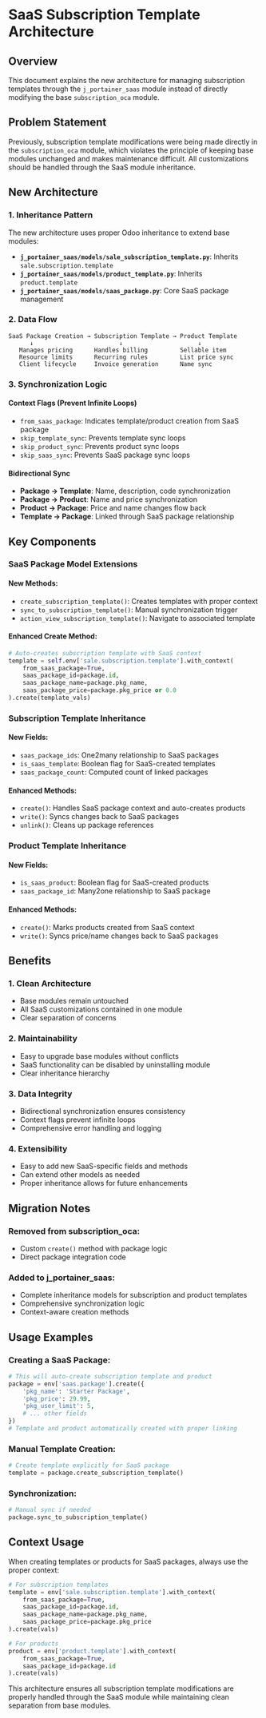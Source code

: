 # SaaS Subscription Template Architecture

## Overview

This document explains the new architecture for managing subscription templates through the `j_portainer_saas` module instead of directly modifying the base `subscription_oca` module.

## Problem Statement

Previously, subscription template modifications were being made directly in the `subscription_oca` module, which violates the principle of keeping base modules unchanged and makes maintenance difficult. All customizations should be handled through the SaaS module inheritance.

## New Architecture

### 1. Inheritance Pattern

The new architecture uses proper Odoo inheritance to extend base modules:

- **`j_portainer_saas/models/sale_subscription_template.py`**: Inherits `sale.subscription.template`
- **`j_portainer_saas/models/product_template.py`**: Inherits `product.template`
- **`j_portainer_saas/models/saas_package.py`**: Core SaaS package management

### 2. Data Flow

```
SaaS Package Creation → Subscription Template → Product Template
      ↓                        ↓                     ↓
   Manages pricing      Handles billing         Sellable item
   Resource limits      Recurring rules         List price sync
   Client lifecycle     Invoice generation      Name sync
```

### 3. Synchronization Logic

#### Context Flags (Prevent Infinite Loops)
- `from_saas_package`: Indicates template/product creation from SaaS package
- `skip_template_sync`: Prevents template sync loops
- `skip_product_sync`: Prevents product sync loops  
- `skip_saas_sync`: Prevents SaaS package sync loops

#### Bidirectional Sync
- **Package → Template**: Name, description, code synchronization
- **Package → Product**: Name and price synchronization
- **Product → Package**: Price and name changes flow back
- **Template → Package**: Linked through SaaS package relationship

## Key Components

### SaaS Package Model Extensions

#### New Methods:
- `create_subscription_template()`: Creates templates with proper context
- `sync_to_subscription_template()`: Manual synchronization trigger
- `action_view_subscription_template()`: Navigate to associated template

#### Enhanced Create Method:
```python
# Auto-creates subscription template with SaaS context
template = self.env['sale.subscription.template'].with_context(
    from_saas_package=True,
    saas_package_id=package.id,
    saas_package_name=package.pkg_name,
    saas_package_price=package.pkg_price or 0.0
).create(template_vals)
```

### Subscription Template Inheritance

#### New Fields:
- `saas_package_ids`: One2many relationship to SaaS packages
- `is_saas_template`: Boolean flag for SaaS-created templates
- `saas_package_count`: Computed count of linked packages

#### Enhanced Methods:
- `create()`: Handles SaaS package context and auto-creates products
- `write()`: Syncs changes back to SaaS packages
- `unlink()`: Cleans up package references

### Product Template Inheritance

#### New Fields:
- `is_saas_product`: Boolean flag for SaaS-created products
- `saas_package_id`: Many2one relationship to SaaS package

#### Enhanced Methods:
- `create()`: Marks products created from SaaS context
- `write()`: Syncs price/name changes back to SaaS packages

## Benefits

### 1. Clean Architecture
- Base modules remain untouched
- All SaaS customizations contained in one module
- Clear separation of concerns

### 2. Maintainability
- Easy to upgrade base modules without conflicts
- SaaS functionality can be disabled by uninstalling module
- Clear inheritance hierarchy

### 3. Data Integrity
- Bidirectional synchronization ensures consistency
- Context flags prevent infinite loops
- Comprehensive error handling and logging

### 4. Extensibility
- Easy to add new SaaS-specific fields and methods
- Can extend other models as needed
- Proper inheritance allows for future enhancements

## Migration Notes

### Removed from subscription_oca:
- Custom `create()` method with package logic
- Direct package integration code

### Added to j_portainer_saas:
- Complete inheritance models for subscription and product templates
- Comprehensive synchronization logic
- Context-aware creation methods

## Usage Examples

### Creating a SaaS Package:
```python
# This will auto-create subscription template and product
package = env['saas.package'].create({
    'pkg_name': 'Starter Package',
    'pkg_price': 29.99,
    'pkg_user_limit': 5,
    # ... other fields
})
# Template and product automatically created with proper linking
```

### Manual Template Creation:
```python
# Create template explicitly for SaaS package
template = package.create_subscription_template()
```

### Synchronization:
```python
# Manual sync if needed
package.sync_to_subscription_template()
```

## Context Usage

When creating templates or products for SaaS packages, always use the proper context:

```python
# For subscription templates
template = env['sale.subscription.template'].with_context(
    from_saas_package=True,
    saas_package_id=package.id,
    saas_package_name=package.pkg_name,
    saas_package_price=package.pkg_price
).create(vals)

# For products  
product = env['product.template'].with_context(
    from_saas_package=True,
    saas_package_id=package.id
).create(vals)
```

This architecture ensures all subscription template modifications are properly handled through the SaaS module while maintaining clean separation from base modules.